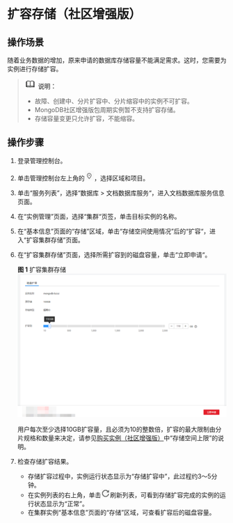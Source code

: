 # 扩容存储（社区增强版）<a name="dds_03_0035"></a>

## 操作场景<a name="section46594875201911"></a>

随着业务数据的增加，原来申请的数据库存储容量不能满足需求。这时，您需要为实例进行存储扩容。

>![](public_sys-resources/icon-note.gif) **说明：**   
>-   故障、创建中、分片扩容中、分片缩容中的实例不可扩容。  
>-   MongoDB社区增强版包周期实例暂不支持扩容存储。  
>-   存储容量变更只允许扩容，不能缩容。  

## 操作步骤<a name="section27741229442"></a>

1.  登录管理控制台。
2.  单击管理控制台左上角的![](figures/region.png)，选择区域和项目。
3.  单击“服务列表”，选择“数据库  \>  文档数据库服务“，进入文档数据库服务信息页面。
4.  在“实例管理”页面，选择“集群“页签，单击目标实例的名称。
5.  在“基本信息”页面的“存储”区域，单击“存储空间使用情况”后的“扩容“，进入“扩容集群存储”页面。
6.  在“扩容集群存储”页面，选择所需扩容到的磁盘容量，单击“立即申请“。

    **图 1**  扩容集群存储<a name="fig47552307404"></a>  
    ![](figures/扩容集群存储.png "扩容集群存储")

    用户每次至少选择10GB扩容量，且必须为10的整数倍，扩容的最大限制由分片规格和数量来决定，请参见[购买实例（社区增强版）](https://support.huaweicloud.com/qs-dds/dds_02_0034.html)中“存储空间上限”的说明。

7.  检查存储扩容结果。
    -   存储扩容过程中，实例运行状态显示为“存储扩容中”，此过程约3～5分钟。
    -   在实例列表的右上角，单击![](figures/refresh.png)刷新列表，可看到存储扩容完成的实例的运行状态显示为“正常”。
    -   在集群实例“基本信息”页面的“存储”区域，可查看扩容后的磁盘容量。


